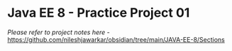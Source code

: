 # Java EE 8 - Practice Project 01

*Please refer to project notes here* - https://github.com/nileshjawarkar/obsidian/tree/main/JAVA-EE-8/Sections
